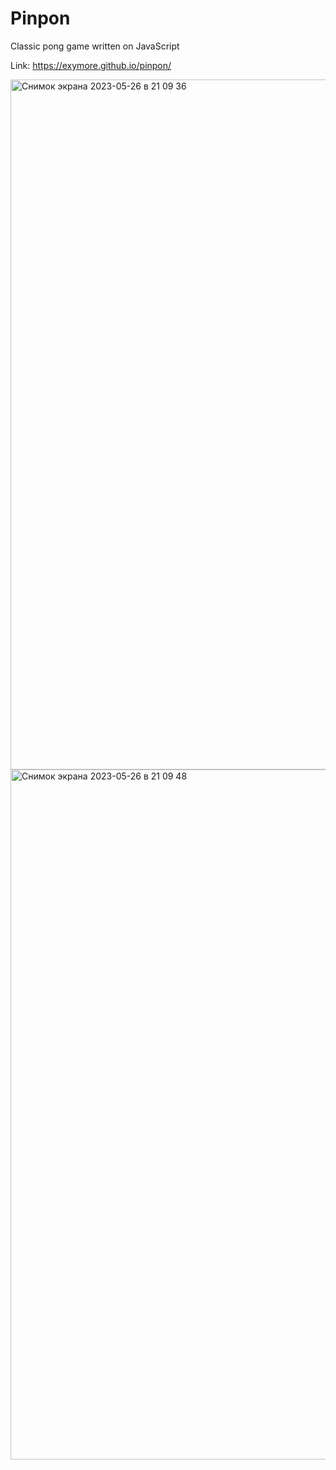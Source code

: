 # Pinpon

Classic pong game written on JavaScript

Link: https://exymore.github.io/pinpon/

<img width="1104" alt="Снимок экрана 2023-05-26 в 21 09 36" src="https://github.com/exymore/pinpon/assets/52958300/3641b65b-073e-478b-8731-1b60327bfa8a">

<img width="1104" alt="Снимок экрана 2023-05-26 в 21 09 48" src="https://github.com/exymore/pinpon/assets/52958300/fa38a7a5-1c1e-4dae-9690-2b39ba19e298">

